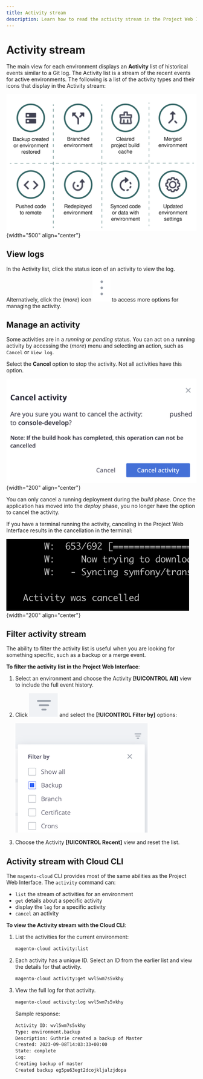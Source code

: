 ```yaml
---
title: Activity stream
description: Learn how to read the activity stream in the Project Web Interface or the Cloud CLI for Adobe Commerce on Cloud infrastructure.
---
```

# Activity stream

The main view for each environment displays an **Activity** list of historical events similar to a Git log. The Activity list is a stream of the recent events for active environments. The following is a list of the activity types and their icons that display in the Activity stream:

![Activity types](../../assets/activity-types.svg){width="500" align="center"}

## View logs

In the Activity list, click the status icon of an activity to view the log. Alternatively, click the (_more_) icon ![more](../../assets/icon-more.png) to access more options for managing the activity.

## Manage an activity

Some activities are in a _running_ or _pending_ status. You can act on a running activity by accessing the (_more_) menu and selecting an action, such as `Cancel` or `View log`.

Select the **Cancel** option to stop the activity. Not all activities have this option.

![Cancel activity](../../assets/activity-icons/cancel-activity.png){width="200" align="center"}

You can only cancel a running deployment during the _build_ phase. Once the application has moved into the _deploy_ phase, you no longer have the option to cancel the activity.

If you have a terminal running the activity, canceling in the Project Web Interface results in the cancellation in the terminal:

![Activity cancelled in terminal](../../assets/activity-icons/activity-cancelled.png){width="200" align="center"}

## Filter activity stream

The ability to filter the activity list is useful when you are looking for something specific, such as a backup or a merge event.

**To filter the activity list in the Project Web Interface**:

1. Select an environment and choose the Activity **[!UICONTROL All]** view to include the full event history.

1. Click ![Filter by](../../assets/icon-filterby.png) and select the **[!UICONTROL Filter by]** options:

   ![Filter activities](../../assets/activity-filter.png)

1. Choose the Activity **[!UICONTROL Recent]** view and reset the list.

## Activity stream with Cloud CLI

The `magento-cloud` CLI provides most of the same abilities as the Project Web Interface. The `activity` command can:

- `list` the stream of activities for an environment
- `get` details about a specific activity
- display the `log` for a specific activity
- `cancel` an activity

**To view the Activity stream with the Cloud CLI**:

1. List the activities for the current environment:

   ```bash
   magento-cloud activity:list
   ```

1. Each activity has a unique ID. Select an ID from the earlier list and view the details for that activity.

   ```bash
   magento-cloud activity:get wvl5wm7s5vkhy
   ```

1. View the full log for that activity.

   ```bash
   magento-cloud activity:log wvl5wm7s5vkhy
   ```

   Sample response:

    ```bash
    Activity ID: wvl5wm7s5vkhy
    Type: environment.backup
    Description: Guthrie created a backup of Master
    Created: 2023-09-08T14:03:33+00:00
    State: complete
    Log:
    Creating backup of master
    Created backup eg5pu63egt2dcojkljalzjdopa
    ```
